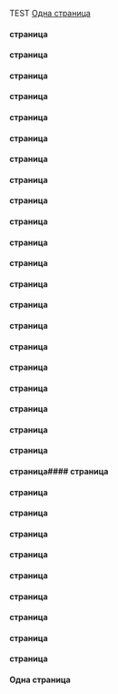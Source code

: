 TEST
[Одна страница](#одна-страница)
#### страница
#### страница
#### страница
#### страница
#### страница
#### страница
#### страница
#### страница
#### страница
#### страница
#### страница
#### страница
#### страница
#### страница
#### страница
#### страница
#### страница
#### страница
#### страница
#### страница
#### страница
#### страница#### страница
#### страница
#### страница
#### страница
#### страница
#### страница
#### страница
#### страница
#### страница
#### страница

#### Одна страница

